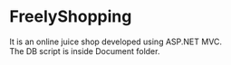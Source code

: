 # FreelyShopping

It is an online juice shop developed using ASP.NET MVC.<br/>
The DB script is inside Document folder.
